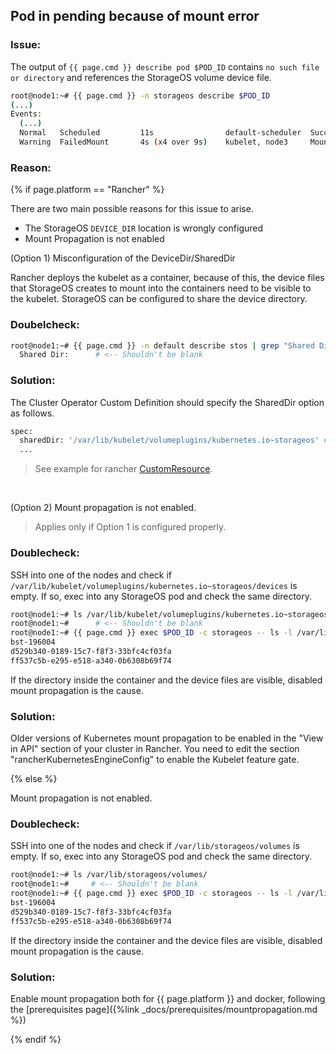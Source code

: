 ## Pod in pending because of mount error

### Issue:

The output of `{{ page.cmd }} describe pod $POD_ID` contains `no such file or
directory` and references the StorageOS volume device file.

```bash
root@node1:~# {{ page.cmd }} -n storageos describe $POD_ID
(...)
Events:
  (...)
  Normal   Scheduled         11s                default-scheduler  Successfully assigned default/d1 to node3
  Warning  FailedMount       4s (x4 over 9s)    kubelet, node3     MountVolume.SetUp failed for volume "pvc-f2a49198-c00c-11e8-ba01-0800278dc04d" : stat /var/lib/storageos/volumes/d9df3549-26c0-4cfc-62b4-724b443069a1: no such file or directory
```

### Reason:

{% if page.platform == "Rancher" %}

There are two main possible reasons for this issue to arise.
- The StorageOS `DEVICE_DIR` location is wrongly configured
- Mount Propagation is not enabled



(Option 1) Misconfiguration of the DeviceDir/SharedDir

Rancher deploys the kubelet as a container, because of this, the device files
that StorageOS creates to mount into the containers need to be visible to the
kubelet. StorageOS can be configured to share the device directory.

### Doubelcheck:

```bash
root@node1:~# {{ page.cmd }} -n default describe stos | grep "Shared Dir"
  Shared Dir:      # <-- Shouldn't be blank
```

### Solution:

The Cluster Operator Custom Definition should specify the SharedDir option as follows.

```bash
spec:
  sharedDir: '/var/lib/kubelet/volumeplugins/kubernetes.io~storageos' # Needed when Kubelet as a container
  ...
```

> See example for rancher
[CustomResource](https://github.com/storageos/deploy/blob/master/k8s/deploy-storageos/cluster-operator/examples/rancher/rancher-embedded-etcd.yaml).

&nbsp; <!-- this is a blank line -->

(Option 2) Mount propagation is not enabled.

> Applies only if Option 1 is configured properly.

### Doublecheck:
SSH into one of the nodes and check if
`/var/lib/kubelet/volumeplugins/kubernetes.io~storageos/devices` is empty. If
so, exec into any StorageOS pod and check the same directory.

```bash
root@node1:~# ls /var/lib/kubelet/volumeplugins/kubernetes.io~storageos/devices
root@node1:~#      # <-- Shouldn't be blank
root@node1:~# {{ page.cmd }} exec $POD_ID -c storageos -- ls -l /var/lib/kubelet/volumeplugins/kubernetes.io~storageos/devices
bst-196004
d529b340-0189-15c7-f8f3-33bfc4cf03fa
ff537c5b-e295-e518-a340-0b6308b69f74
```

If the directory inside the container and the device files are visible,
disabled mount propagation is the cause.


### Solution:

Older versions of Kubernetes mount propagation to be enabled in the "View in
API" section of your cluster in Rancher. You need to edit the section
"rancherKubernetesEngineConfig" to enable the Kubelet feature gate.


{% else %}

Mount propagation is not enabled.

### Doublecheck:
SSH into one of the nodes and check if `/var/lib/storageos/volumes` is
empty. If so, exec into any StorageOS pod and check the same directory.

```bash
root@node1:~# ls /var/lib/storageos/volumes/
root@node1:~#     # <-- Shouldn't be blank
root@node1:~# {{ page.cmd }} exec $POD_ID -c storageos -- ls -l /var/lib/storageos/volumes
bst-196004
d529b340-0189-15c7-f8f3-33bfc4cf03fa
ff537c5b-e295-e518-a340-0b6308b69f74
```

If the directory inside the container and the device files are visible,
disabled mount propagation is the cause.


### Solution:

Enable mount propagation both for {{ page.platform }} and docker, following the
[prerequisites page]({%link _docs/prerequisites/mountpropagation.md %})

{% endif %}
